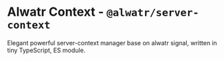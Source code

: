 # Alwatr Context - `@alwatr/server-context`

Elegant powerful server-context manager base on alwatr signal, written in tiny TypeScript, ES module.
